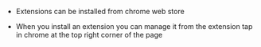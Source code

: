 - Extensions can be installed from chrome web store

- When you install an extension you can manage it from the extension tap in chrome at the top right corner of the page 
